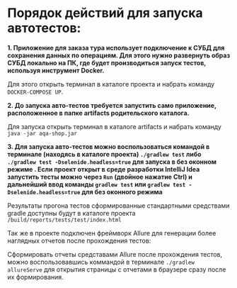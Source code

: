 # Порядок действий для запуска автотестов:

**1. Приложение для заказа тура использует подключение к СУБД для сохранения данных по операциям. Для этого нужно развернуть образ СУБД локально на ПК, где будет производиться запуск тестов, используя инструмент Docker.**

Для этого открыть терминал в каталоге проекта и набрать команду ```DOCKER-COMPOSE UP```.

**2. До запуска авто-тестов требуется запустить само приложение, расположенное в папке artifacts родительского каталога.**

Для запуска открыть терминал в каталоге artifacts и набрать команду ```java -jar aqa-shop.jar```

**3. Для запуска авто-тестов можно воспользоваться командой в терминале (находясь в каталоге проекта) ```./gradlew test``` либо ```./gradlew test -Dselenide.headless=true``` для запуска в без оконном режиме . Если проект открыт в среде разработки IntelliJ Idea запустить тесты можно через ```Run``` (двойное нажатие Ctrl) и дальнейший ввод команды ```gradlew test``` или ```gradlew test -Dselenide.headless=true``` для без оконного режима**

Результаты прогона тестов сформированные стандартными средствами gradle доступны будут в каталоге проекта ```/build/reports/tests/test/index.html```

Так же в проекте подключен фреймворк Allure для генерации более наглядных отчетов после прохождения тестов:

Сформировать отчеты средставами Allure после прохождения тестов, можно воспользовавшись коммандой в терминале ```./gradlew allureServe``` для открытия страницы с отчетами в браузере сразу после их формирования.
